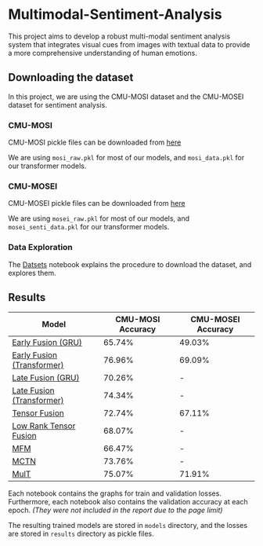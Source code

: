 # Multimodal-Sentiment-Analysis
This project aims to develop a robust multi-modal sentiment analysis system that integrates visual cues from images with textual data to provide a more comprehensive understanding of human emotions.

## Downloading the dataset
In this project, we are using the CMU-MOSI dataset and the CMU-MOSEI dataset for sentiment analysis.

### CMU-MOSI
CMU-MOSI pickle files can be downloaded from [here](https://drive.google.com/drive/folders/1uEK737LXB9jAlf9kyqRs6B9N6cDncodq)

We are using `mosi_raw.pkl` for most of our models, and `mosi_data.pkl` for our transformer models.

### CMU-MOSEI
CMU-MOSEI pickle files can be downloaded from [here](https://drive.google.com/drive/folders/1A_hTmifi824gypelGobgl2M-5Rw9VWHv)

We are using `mosei_raw.pkl` for most of our models, and `mosei_senti_data.pkl` for our transformer models.

### Data Exploration

The [Datsets](https://github.com/rugvedmhatre/Multimodal-Sentiment-Analysis/blob/main/notebooks/Datasets.ipynb) notebook explains the procedure to download the dataset, and explores them.

## Results
<!--<img width="220" alt="image" src="https://github.com/rugvedmhatre/Multimodal-Sentiment-Analysis/assets/147290095/1db753bc-8e54-43dd-9ffb-61487840a65d">-->

| Model | CMU-MOSI Accuracy | CMU-MOSEI Accuracy |
| ----- | ----------------- | ------------------ |
| [Early Fusion (GRU)](https://github.com/rugvedmhatre/Multimodal-Sentiment-Analysis/blob/main/notebooks/Early_Fusion-MOSI.ipynb) | 65.74% | 49.03% |
| [Early Fusion (Transformer)](https://github.com/rugvedmhatre/Multimodal-Sentiment-Analysis/blob/main/notebooks/Early_Fusion_Transformer-MOSI.ipynb)| 76.96% | 69.09% |
| [Late Fusion (GRU)](https://github.com/rugvedmhatre/Multimodal-Sentiment-Analysis/blob/main/notebooks/Late_Fusion-MOSI.ipynb) | 70.26% | - |
| [Late Fusion (Transformer)](https://github.com/rugvedmhatre/Multimodal-Sentiment-Analysis/blob/main/notebooks/Late_Fusion_Transformer-MOSI.ipynb) | 74.34% | - |
| [Tensor Fusion](https://github.com/rugvedmhatre/Multimodal-Sentiment-Analysis/blob/main/notebooks/TensorFusion-MOSI.ipynb) | 72.74% | 67.11% |
| [Low Rank Tensor Fusion](https://github.com/rugvedmhatre/Multimodal-Sentiment-Analysis/blob/main/notebooks/LowRankTensorFusion-MOSI.ipynb) | 68.07% | - |
| [MFM](https://github.com/rugvedmhatre/Multimodal-Sentiment-Analysis/blob/main/notebooks/MFM-MOSI.ipynb) | 66.47% | - |
| [MCTN](https://github.com/rugvedmhatre/Multimodal-Sentiment-Analysis/blob/main/notebooks/MCTN-MOSI.ipynb) | 73.76% | - |
| [MulT](https://github.com/rugvedmhatre/Multimodal-Sentiment-Analysis/blob/main/notebooks/MULT-MOSI.ipynb) | 75.07% | 71.91% |

Each notebook contains the graphs for train and validation losses. Furthermore, each notebook also contains the validation accuracy at each epoch. *(They were not included in the report due to the page limit)*

The resulting trained models are stored in `models` directory, and the losses are stored in `results` directory as pickle files.

